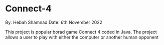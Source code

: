 # Connect-4
By: Hebah Shamnad
Date: 6th November 2022

This project is popular borad game Connect 4 coded in Java. The project allows a user to play with either the computer or another human opponent

